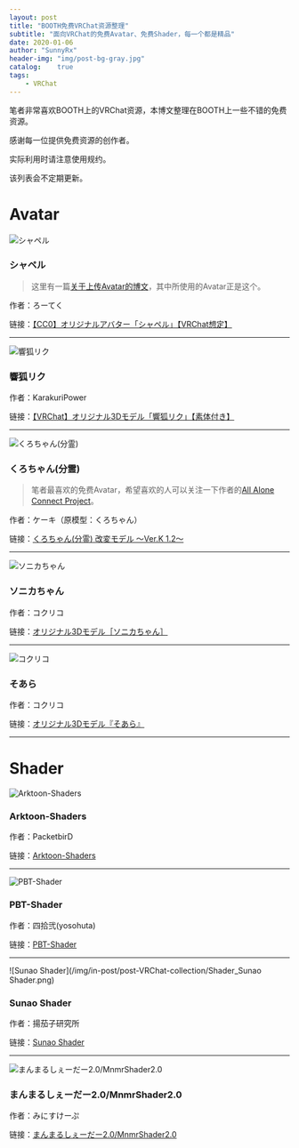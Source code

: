 ```yaml
---
layout: post
title: "BOOTH免费VRChat资源整理"
subtitle: "面向VRChat的免费Avatar、免费Shader，每一个都是精品"
date: 2020-01-06
author: "SunnyRx"
header-img: "img/post-bg-gray.jpg"
catalog:	true
tags:
    - VRChat
---
```


笔者非常喜欢BOOTH上的VRChat资源，本博文整理在BOOTH上一些不错的免费资源。

感谢每一位提供免费资源的创作者。

实际利用时请注意使用规约。

该列表会不定期更新。

# Avatar

![シャペル](/img/in-post/post-VRChat-collection/Avatar_syaperu.png)

### シャペル

> 这里有一篇[关于上传Avatar的博文](https://sunnyrx.com/2019/12/28/Easy-to-DIY-VRChat-Avatar/)，其中所使用的Avatar正是这个。

作者：ろーてく

链接：[【CC0】オリジナルアバター「シャペル」【VRChat想定】](https://booth.pm/zh-cn/items/1349366)

---

![響狐リク](/img/in-post/post-VRChat-collection/Avatar_hibikikitsuneriku.png)

### 響狐リク

作者：KarakuriPower

链接：[【VRChat】オリジナル3Dモデル「響狐リク」【素体付き】](https://booth.pm/ja/items/1148939)

---

![くろちゃん(分霊)](/img/in-post/post-VRChat-collection/Avatar_kurotyan.png)

### くろちゃん(分霊)

> 笔者最喜欢的免费Avatar，希望喜欢的人可以关注一下作者的[All Alone Connect Project](https://twitter.com/ALL_Alone_kuro)。

作者：ケーキ（原模型：くろちゃん）

链接：[くろちゃん(分霊) 改変モデル ～Ver.K 1.2～](https://keiki002.booth.pm/items/1532656)

---

![ソニカちゃん](/img/in-post/post-VRChat-collection/Avatar_sonikatyan.png)

### ソニカちゃん

作者：コクリコ

链接：[オリジナル3Dモデル［ソニカちゃん］](https://booth.pm/zh-cn/items/1512897)

---

![コクリコ](/img/in-post/post-VRChat-collection/Avatar_soara.png)

### そあら

作者：コクリコ

链接：[オリジナル3Dモデル『そあら』](https://coquelicotz.booth.pm/items/1338553)

---

# Shader

![Arktoon-Shaders](/img/in-post/post-VRChat-collection/Shader_Arktoon-Shaders.png)

### Arktoon-Shaders

作者：PacketbirD

链接：[Arktoon-Shaders](https://booth.pm/zh-cn/items/1027997)

---

![PBT-Shader](/img/in-post/post-VRChat-collection/Shader_PBT-Shader.png)

### PBT-Shader

作者：四拾弐(yosohuta)

链接：[PBT-Shader](https://booth.pm/zh-cn/items/1266870)

---

![Sunao Shader](/img/in-post/post-VRChat-collection/Shader_Sunao Shader.png)

### Sunao Shader

作者：揚茄子研究所

链接：[Sunao Shader](https://booth.pm/zh-cn/items/1723985)

---

![まんまるしぇーだー2.0/MnmrShader2.0](/img/in-post/post-VRChat-collection/Shader_MnmrShader2.0.png)

### まんまるしぇーだー2.0/MnmrShader2.0

作者：みにすけーぷ

链接：[まんまるしぇーだー2.0/MnmrShader2.0](https://miniscape.booth.pm/items/1264065)